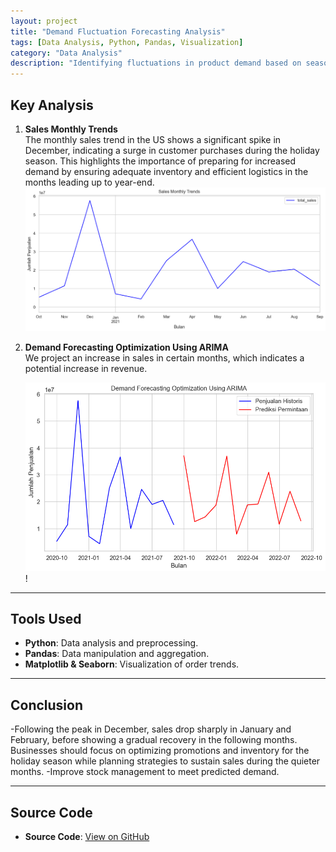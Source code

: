 ```yaml
---
layout: project
title: "Demand Fluctuation Forecasting Analysis"
tags: [Data Analysis, Python, Pandas, Visualization]
category: "Data Analysis"
description: "Identifying fluctuations in product demand based on seasonal trends and predicting product demand based on historical data using time series models."
---
```


## Key Analysis  

1. **Sales Monthly Trends**  
   The monthly sales trend in the US shows a significant spike in December, indicating a surge in customer purchases during the holiday season. This highlights the importance of preparing for increased demand by ensuring adequate inventory and efficient logistics in the months leading up to year-end.
   ![Fluctuation](../../images/demand_fluctuation.png)

2. **Demand Forecasting Optimization Using ARIMA**  
   We project an increase in sales in certain months, which indicates a potential increase in revenue.

   ![Demand Forecasting](../../images/demand_forecasting.png)!
---

## Tools Used  
- **Python**: Data analysis and preprocessing.  
- **Pandas**: Data manipulation and aggregation.  
- **Matplotlib & Seaborn**: Visualization of order trends.

---

## Conclusion  
-Following the peak in December, sales drop sharply in January and February, before showing a gradual recovery in the following months. Businesses should focus on optimizing promotions and inventory for the holiday season while planning strategies to sustain sales during the quieter months.
-Improve stock management to meet predicted demand.

---

## Source Code   
- **Source Code**: [View on GitHub](https://github.com/hanif-dev/sales-analysis)
